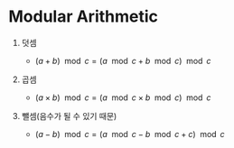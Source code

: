 # Modular Arithmetic

1. 덧셈
   - $(a+b)\mod c = (a \mod c + b \mod c)\mod c$

2. 곱셈 
   - $(a \times b)\mod c = (a \mod c \times b \mod c)\mod c$

3. 뺄셈(음수가 될 수 있기 때문)
    - $(a - b) \mod c = (a \mod c - b \mod c + c) \mod c$